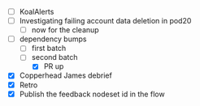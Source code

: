 * [ ] KoalAlerts
* [ ] Investigating failing account data deletion in pod20
  * [ ] now for the cleanup
* [ ] dependency bumps
  * [ ] first batch
  * [ ] second batch
    * [x] PR up
* [x] Copperhead James debrief
* [x] Retro
* [x] Publish the feedback nodeset id in the flow
